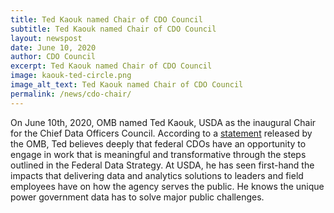 ```yaml
---
title: Ted Kaouk named Chair of CDO Council
subtitle: Ted Kaouk named Chair of CDO Council
layout: newspost
date: June 10, 2020
author: CDO Council
excerpt: Ted Kaouk named Chair of CDO Council
image: kaouk-ted-circle.png
image_alt_text: Ted Kaouk named Chair of CDO Council
permalink: /news/cdo-chair/
---
```


On June 10th, 2020, OMB named Ted Kaouk, USDA as the inaugural Chair for the Chief Data Officers Council. According to a <a href="https://strategy.data.gov/news/2020/06/10/new-federal-cdo-council-chair/">statement</a> released by the OMB, Ted believes deeply that federal CDOs have an opportunity to engage in work that is meaningful and transformative through the steps outlined in the Federal Data Strategy. At USDA, he has seen first-hand the impacts that delivering data and analytics solutions to leaders and field employees have on how the agency serves the public. He knows the unique power government data has to solve major public challenges.

